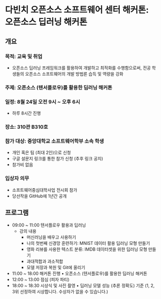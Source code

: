 # 다빈치 오픈소스 소프트웨어 센터 해커톤: 오픈소스 딥러닝 해커톤

## 개요
###	목적: 교육 및 취업
-	오픈소스 딥러닝 프레임워크를 활용하여 개발하고 최적화를 수행함으로써, 전공 학생들의 오픈소스 소프트웨어의 개발 방법론 습득 및 역량을 강화

###	주제: 오픈소스 (텐서플로우)를 활용한 딥러닝 해커톤
###	일정: 8월 24일 오전 9시 ~ 오후 6시
-	하루 8시간 진행
###	장소: 310관 B310호
###	참가 대상: 중앙대학교 소프트웨어학부 소속 학생
- 개인 혹은 팀 (최대 2인)으로 신청
-	구글 설문지 링크를 통한 참가 신청 (추후 링크 공지)
-	참가비 없음
###	입상자 의무
-	소프트웨어중심대학사업 전시회 참가
-	당선작을 GitHub에 1년간 공개

## 프로그램
- 09:00 ~ 11:00	텐서플로우 활용과 딥러닝
  - 강의 내용
    - 머신러닝을 배우고 사용하기
    - 나의 첫번째 신경망 훈련하기: MNIST 데이터 활용 딥러닝 모형 만들기
    - 영화 리뷰를 사용한 텍스트 분류: IMDB 데이터셋을 위한 딥러닝 모형 만들기
    - 과대적합과 과소적합
    - 모델 저장과 복원 및 Git에 올리기
- 11:00 ~ 18:00	해커톤 진행	•	오픈소스 (텐서플로우)를 활용한 딥러닝 해커톤
- 12:00 ~ 13:00	점심 (피자 파티)
- 18:00 ~ 18:30	시상식 및 사진 촬영	•	딥러닝 모델 성능 (추론 정확도) 기준 (1, 2, 3위 선정하여 시상합니다. 수상자가 없을 수 있습니다.)
